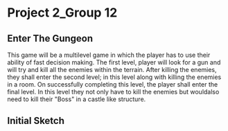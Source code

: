 # Project 2_Group 12

## Enter The Gungeon
This game will be a multilevel game in which the player has to use their ability of fast decision making. The first level, player will look for a gun and will try 
and kill all the enemies within the terrain. After killing the enemies, they shall enter the second level; in this level along with killing the enemies in a room. On successfully
completing this level, the player shall enter the final level. In this level they not only have to kill the enemies but wouldalso need to kill their "Boss" in a castle like 
structure.

## Initial Sketch

